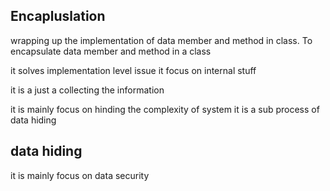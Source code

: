 ## Encapluslation
wrapping up the implementation of data member and method in class.
To encapsulate data member and method in a class

it solves implementation level issue
it focus on internal stuff

it is a just a collecting the information

it is mainly focus on hinding the complexity of system
it is a sub process of data hiding

## data hiding
it is mainly focus on data security
